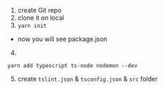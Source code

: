 1. create Git repo
2.  clone it on local
3.  `yarn init`
- now you will see package.json
4. 
```
yarn add typescript ts-node nodemon --dev
```

5. create `tslint.json` & `tsconfig.json` & `src` folder


<!--stackedit_data:
eyJoaXN0b3J5IjpbLTI2MTU1NDQ4LDc4ODgxMjYyM119
-->